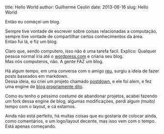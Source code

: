 title: Hello World
author: Guilherme Ceolin
date: 2013-06-16
slug: Hello World

Então eu começei um blog.

Sempre tive vontade de escrever sobre coisas relacionadas a computação, sempre tive vontade de compartilhar certos conhecimentos da área.<br />
Entao fui lá, e fiz um blog.

Claro que, sendo computero, isso não é uma tarefa facil. Explico: Qualquer pessoa normal iria até o [wordpress.com](http://wordpress.com) e criaria seu blog.<br />
Mas nós computeros, não. A gente FAZ um blog.

Há algum tempo, em uma conversa com o amigo [reu](http://rnavarro.com.br), surgiu a ideia de fazer posts baseados em markdown.<br />
Dessa ideia, eu criei um projeto chamado [postdown](http://github.com/guiceolin/postdown), e ele foi alem, e fez uma engine de [blog propriamente dito](http://rnavarro.com.br/2012/07/14/codificando-meu-proprio-blog).

Como eu tenho o péssimo costume de abandonar projetos, acabei fazendo um fork dessa engine de blog, algumas modificações, perdi algum _(muito)_ tempo com o layout, e cá estamos.

Ainda não está perfeito, há muitas coisas que eu gostaria de colocar ainda, como comentários, e um logo/layout decente, mas isso vem com o tempo. Está apenas começando.

